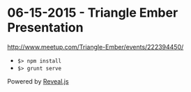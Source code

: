 # 06-15-2015 - Triangle Ember Presentation

http://www.meetup.com/Triangle-Ember/events/222394450/

* `$> npm install`
* `$> grunt serve`

Powered by [Reveal.js](https://github.com/hakimel/reveal.js)
